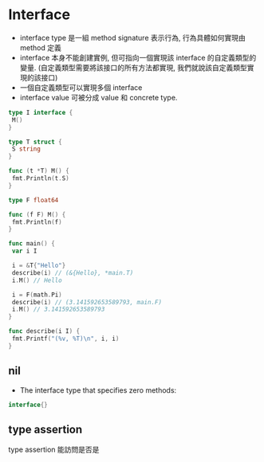 # Interface

- interface type 是一組 method signature 表示行為, 行為具體如何實現由 method 定義
- interface 本身不能創建實例, 但可指向一個實現該 interface 的自定義類型的變量. (自定義類型需要將該接口的所有方法都實現, 我們就說該自定義類型實現的該接口)
- 一個自定義類型可以實現多個 interface
- interface value 可被分成 value 和 concrete type.

```go
type I interface {
 M()
}

type T struct {
 S string
}

func (t *T) M() {
 fmt.Println(t.S)
}

type F float64

func (f F) M() {
 fmt.Println(f)
}

func main() {
 var i I

 i = &T{"Hello"}
 describe(i) // (&{Hello}, *main.T)
 i.M() // Hello

 i = F(math.Pi)
 describe(i) // (3.141592653589793, main.F)
 i.M() // 3.141592653589793
}

func describe(i I) {
 fmt.Printf("(%v, %T)\n", i, i)
}
```

## nil

- The interface type that specifies zero methods:

```go
interface{}
```

## type assertion

type assertion 能訪問是否是
